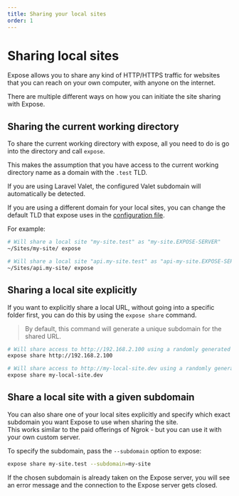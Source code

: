 ```yaml
---
title: Sharing your local sites
order: 1
---
```


# Sharing local sites

Expose allows you to share any kind of HTTP/HTTPS traffic for websites that you can reach on your own computer, with anyone on the internet.

There are multiple different ways on how you can initiate the site sharing with Expose. 

## Sharing the current working directory

To share the current working directory with expose, all you need to do is go into the directory and call `expose`.

This makes the assumption that you have access to the current working directory name as a domain with the `.test` TLD.  

If you are using Laravel Valet, the configured Valet subdomain will automatically be detected.

If you are using a different domain for your local sites, you can change the default TLD that expose uses in the [configuration file]().

For example: 

```bash
# Will share a local site "my-site.test" as "my-site.EXPOSE-SERVER"
~/Sites/my-site/ expose

# Will share a local site "api.my-site.test" as "api-my-site.EXPOSE-SERVER"
~/Sites/api.my-site/ expose
```

## Sharing a local site explicitly

If you want to explicitly share a local URL, without going into a specific folder first, you can do this by using the `expose share` command.

> By default, this command will generate a unique subdomain for the shared URL.

```bash
# Will share access to http://192.168.2.100 using a randomly generated subdomain
expose share http://192.168.2.100

# Will share access to http://my-local-site.dev using a randomly generated subdomain
expose share my-local-site.dev
```

## Share a local site with a given subdomain

You can also share one of your local sites explicitly and specify which exact subdomain you want Expose to use when sharing the site.  
This works similar to the paid offerings of Ngrok - but you can use it with your own custom server.

To specify the subdomain, pass the `--subdomain` option to expose:

```bash
expose share my-site.test --subdomain=my-site
```

If the chosen subdomain is already taken on the Expose server, you will see an error message and the connection to the Expose server gets closed.